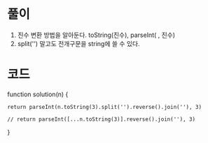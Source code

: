 # 풀이

1. 진수 변환 방법을 알아둔다. toString(진수), parseInt( , 진수)
2. split('') 말고도 전개구문을 string에 쓸 수 있다.

# 코드

function solution(n) {

    return parseInt(n.toString(3).split('').reverse().join(''), 3)

    // return parseInt([...n.toString(3)].reverse().join(''), 3)

}

```js

```

